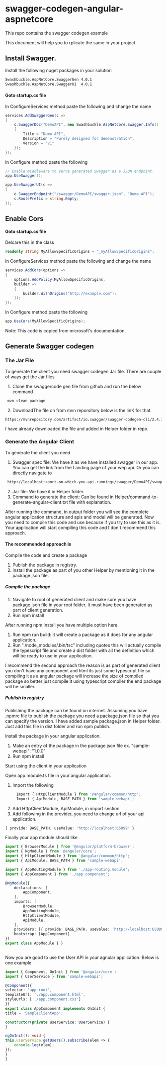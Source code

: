 # swagger-codegen-angular-aspnetcore

This repo contains the swagger codegen example

This document will help you to rplicate the same in your project.

## Install Swagger.

Install the following nuget packages in your solution

```bash
Swashbuckle.AspNetCore.SwaggerGen 4.0.1
Swashbuckle.AspNetCore.SwaggerUi  4.0.1
```
#### Goto startup.cs file

In ConfigureServices method paste the following and change the name

```c#
services.AddSwaggerGen(c =>
{
	c.SwaggerDoc("DemoAPI", new Swashbuckle.AspNetCore.Swagger.Info()
	{
		Title = "Demo API",
		Description = "Purely designed for demonstration",
		Version = "v1"
	});
});
```
	
In Configure method paste the following
	 
```c#
// Enable middleware to serve generated Swagger as a JSON endpoint.
app.UseSwagger();

app.UseSwaggerUI(c =>
{
	c.SwaggerEndpoint("/swagger/DemoAPI/swagger.json", "Demo API");
	c.RoutePrefix = string.Empty;
});
```
## Enable Cors
#### Goto startup.cs file
Delcare this in the class
```C#
readonly string MyAllowSpecificOrigins = "_myAllowSpecificOrigins";
```

In ConfigureServices method paste the following and change the name

```C#
services.AddCors(options =>
{
	options.AddPolicy(MyAllowSpecificOrigins,
	builder =>
	{
		builder.WithOrigins("http://example.com");
	});
});
```

In Configure method paste the following
```C#
app.UseCors(MyAllowSpecificOrigins);
```
Note: This code is copied from microsoft's documentation.

## Generate Swagger codegen

### The Jar File
To generate the client you need swagger codegen Jar file. There are couple of ways get the Jar files

 1. Clone the swaggercode gen file from github and run the below command 
```bash
 mvn clean package
```
 2. DownloadThe file on from mvn reporsitory below is the linK for that.

 ``` bash
 https://mvnrepository.com/artifact/io.swagger/swagger-codegen-cli/2.4.10

 ```
I have already downloaded the file and added in Helper folder in repo.

### Generate the Angular Client
To generate the client you need

1. Swagger spec file: We have it as we have installed swagger in our app. You can get the link from the Landing page of your wep api. Or you can directly navigate to 

```bash
 http://localhost:<port-on-which-you-api-running>/swagger/DemoAPI/swagger.json
```
	
2. Jar file: We have it in Helper folder.
3.  Command to generate the client: Can be found in Helper/command-to-generate-angular-client.txt file with explanation.

After running the command, in output folder you will see the complete angular application structure and apis and model will be generated. Now you need to compile this code and use because if you try to use this as it is. Your application will start compiling this code and I don't recommend this approach. 

#### The recommended approach is 

Compile the code and create a package
1. Publish the package in registry.
2. Install the package as part of you other Helper by mentioning it in the package.json file.

##### Compile the package
1. Navigate to rool of generated client and make sure you have package.json file in your root folder. It must have been generated as part of client generation.
2. Run npm install
	
After running npm install you have multiple option here. 
1. Run npm run build: it will create a package as it does for any angular application.
2. Run "./node_modules/.bin/tsc" including quotes this will actually compile the typescript file and create a dist folder with all the definition which will be ready to use in your application. 

I recommend the second approach the reason is as part of generated client you don't have any component and html its just some typescript file so compiling it as a angular package will increase the size of compiled package so better just compile it using typescript compiler the end package will be smaller.

##### Publish to registry
Publishing the package can be found on internet. Assuming you have .npmrc file to publish the package you need a package.json file so that you can specify the version. I have added sample package.json in Helper folder. Just add this file in dist folder and run npm publish. 

Install the package in your angular application.
1. Make an entry of the package in the package.json file ex. "sample-webapi": "1.0.0"
2. Run npm install

Start using the client in your application	

Open app.module.ts file in your angular application.
1. Import the following
```typescript
     Import { HttpClientModule } from '@angular/common/http';
     Import { ApiModule, BASE_PATH } from 'sample-webapi';
```
2. Add HttpClientModule, ApiModule, in import section	
3.  Add following in the provider, you need to change url of your api application.
```typescript
{ provide: BASE_PATH, useValue: 'http://localhost:65099' }
```
Finally your app module should like 
``` typescript
import { BrowserModule } from '@angular/platform-browser';
import { NgModule } from '@angular/core';
import { HttpClientModule } from '@angular/common/http';
import { ApiModule, BASE_PATH } from 'sample-webapi';

import { AppRoutingModule } from './app-routing.module';
import { AppComponent } from './app.component';

@NgModule({
	declarations: [
		AppComponent,
	],
	imports: [
		BrowserModule,
		AppRoutingModule,
		HttpClientModule,
		ApiModule,
	],
	providers: [{ provide: BASE_PATH, useValue: 'http://localhost:65099' }],
	bootstrap: [AppComponent]
})
export class AppModule { }
		
```
Now you are good to use the User API in your agnular application. Below is one example 

```typescript 
import { Component, OnInit } from '@angular/core';
import { UserService } from 'sample-webapi';

@Component({
selector: 'app-root',
templateUrl: './app.component.html',
styleUrls: ['./app.component.css']
})
export class AppComponent implements OnInit {
title = 'SampleClientApp';

constructor(private userService: UserService) {
}

ngOnInit(): void {
this.userService.getUsers().subscribe(elem => {
	console.log(elem);
});
}
}
```
